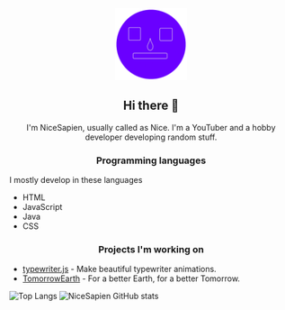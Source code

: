 <div align="center">
  <img width="128px" src="NiceSapien_round.png" alt="Nice" />

  ## Hi there 👋
  I'm NiceSapien, usually called as Nice. I'm a YouTuber and a hobby developer developing random stuff.

</div>

### <div align="center">Programming languages</div>
I mostly develop in these languages
- HTML
- JavaScript
- Java
- CSS

### <div align="center">Projects I'm working on</div>
- [typewriter.js](https://github.com/nicesapien/typewriter.js) - Make beautiful typewriter animations.
- [TomorrowEarth](https://tomorrowearth.netlify.app) - For a better Earth, for a better Tomorrow.

![Top Langs](https://github-readme-stats.vercel.app/api/top-langs/?username=nicesapien&layout=compact&theme=dark)
![NiceSapien GitHub stats](https://github-readme-stats.vercel.app/api?username=nicesapien&show_icons=true&theme=dark)